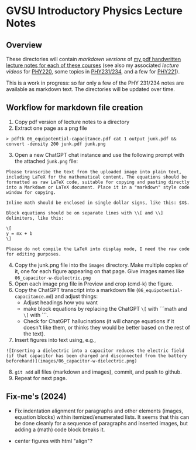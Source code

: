 # GVSU Introductory Physics Lecture Notes

## Overview

These directories will contain *markdown versions* of [my pdf handwritten lecture notes for each of these courses](https://drive.google.com/drive/folders/1xTeJMP0qe1BAhTBepOhjJ5PRLVJRBaHC?usp=share_link) (see also my associated *lecture videos* for [PHY220](https://www.youtube.com/watch?v=-oNpcZg7i8E&list=PLjSlnDpzlUokf0G9DC6LxAFRRfG-LxrBZ), some topics in [PHY231/234](https://www.youtube.com/watch?v=uI8p4nRM9k8&list=PLjSlnDpzlUomCQqfgN1mrYYZU7VLhL_OZ&pp=iAQB), and a few for [PHY221](https://www.youtube.com/watch?v=uI8p4nRM9k8&list=PLjSlnDpzlUokhoQcIyhVVS-PVht7r14xa&pp=iAQB)).

This is a work in progress: so far only a few of the PHY 231/234 notes are available as markdown text.  The directories will be updated over time.

## Workflow for markdown file creation

1. Copy pdf version of lecture notes to a directory
2. Extract one page as a png file
```
> pdftk 06_equipotential-capacitance.pdf cat 1 output junk.pdf && convert -density 200 junk.pdf junk.png
```
3. Open a new ChatGPT chat instance and use the following prompt with the attached `junk.png` file:
```
Please transcribe the text from the uploaded image into plain text, including LaTeX for the mathematical content. The equations should be formatted as raw LaTeX code, suitable for copying and pasting directly into a Markdown or LaTeX document. Place it in a "markdown" style code window for copying.

Inline math should be enclosed in single dollar signs, like this: $X$.

Block equations should be on separate lines with \\[ and \\] delimiters, like this:

\[
y = mx + b
\]

Please do not compile the LaTeX into display mode, I need the raw code for editing purposes.
```
4. Copy the junk.png file into the `images` directory.  Make multiple copies of it, one for each figure appearing on that page.  Give images names like `06_capacitor-w-dielectric.png`
5. Open each image png file in Preview and crop (cmd-k) the figure.
6. Copy the ChatGPT transcript into a markdown file (`06_equipotential-capacitance.md`) and adjust things:
    - Adjust headings how you want
    - make block equations by replacing the ChatGPT `\[` with \`\`\`math and `\]` with \`\`\`.
    - Check for ChatGPT hallucinations (it will change equations if it doesn't like them, or thinks they would be better based on the rest of the text).
7. Insert figures into text using, e.g.,
```
![Inserting a dielectric into a capacitor reduces the electric field (if that capacitor has been charged and disconnected from the battery beforehand)](images/06_capacitor-w-dielectric.png)
```
8. `git add` all files (markdown and images), commit, and push to github.
9. Repeat for next page.

## Fix-me's (2024)

* Fix indentation alignment for paragraphs and other elements (images, equation blocks) within itemized/enumerated lists.  It seems that this can be done cleanly for a sequence of paragraphs and inserted images, but adding a (math) code block breaks it.

* center figures with html "align"?






